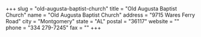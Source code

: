 +++
slug = "old-augusta-baptist-church"
title = "Old Augusta Baptist Church"
name = "Old Augusta Baptist Church"
address = "9715 Wares Ferry Road"
city = "Montgomery"
state = "AL"
postal = "36117"
website = ""
phone = "334 279-7245"
fax = ""
+++
